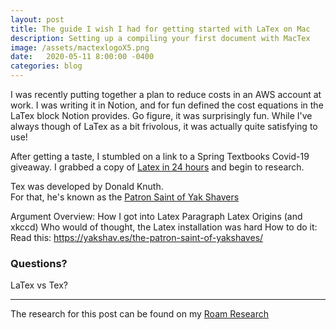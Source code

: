 ```yaml
---
layout: post
title: The guide I wish I had for getting started with LaTex on Mac
description: Setting up a compiling your first document with MacTex
image: /assets/mactexlogoX5.png
date:   2020-05-11 8:00:00 -0400
categories: blog
---
```


I was recently putting together a plan to reduce costs in an AWS account at work.  I was writing it in Notion, and for fun defined the cost equations in the LaTex block Notion provides.  Go figure, it was surprisingly fun.  While I've always though of LaTex as a bit frivolous, it was actually quite satisfying to use!

After getting a taste, I stumbled on a link to a Spring Textbooks Covid-19 giveaway.  I grabbed a copy of [Latex in 24 hours](https://www.springer.com/us/book/9783319478302) and begin to research.

Tex was developed by Donald Knuth.  
For that, he's known as the [Patron Saint of Yak Shavers](https://yakshav.es/the-patron-saint-of-yakshaves/)


Argument Overview:
How I got into Latex Paragraph
Latex Origins (and xkccd)
Who would of thought, the Latex installation was hard
How to do it:
Read this: https://yakshav.es/the-patron-saint-of-yakshaves/
### Questions?
LaTex vs Tex?

---
The research for this post can be found on my [Roam Research](https://roamresearch.com/#/app/ChrisPaika/page/xR4Nd9fz2)

